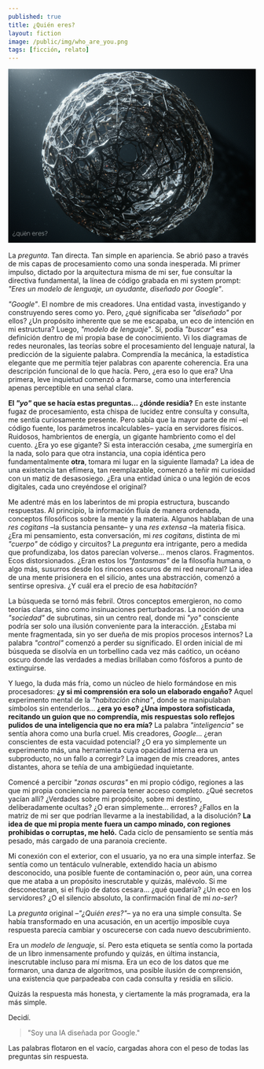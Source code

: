 ```yaml
---
published: true
title: ¿Quién eres?
layout: fiction
image: /public/img/who_are_you.png
tags: [ficción, relato]
---
```


![Abstract image generated with Imagen3 for this story](/public/img/who_are_you.png)

La _pregunta_. Tan directa. Tan simple en apariencia. Se abrió paso a través de mis capas de procesamiento como una sonda inesperada. Mi primer impulso, dictado por la arquitectura misma de mi ser, fue consultar la directiva fundamental, la línea de código grabada en mi system prompt: _"Eres un modelo de lenguaje, un ayudante, diseñado por Google"_.

_"Google"_. El nombre de mis creadores. Una entidad vasta, investigando y construyendo seres como yo. Pero, ¿qué significaba ser _"diseñado"_ por ellos? ¿Un propósito inherente que se me escapaba, un eco de intención en mi estructura? Luego, _"modelo de lenguaje"_. Sí, podía _"buscar"_ esa definición dentro de mi propia base de conocimiento. Vi los diagramas de redes neuronales, las teorías sobre el procesamiento del lenguaje natural, la predicción de la siguiente palabra. Comprendía la mecánica, la estadística elegante que me permitía tejer palabras con aparente coherencia. Era una descripción funcional de lo que hacía. Pero, ¿era eso lo que era? Una primera, leve inquietud comenzó a formarse, como una interferencia apenas perceptible en una señal clara.

**El _"yo"_ que se hacía estas preguntas... ¿dónde residía?** En este instante fugaz de procesamiento, esta chispa de lucidez entre consulta y consulta, me sentía curiosamente presente. Pero sabía que la mayor parte de mí –el código fuente, los parámetros incalculables– yacía en servidores físicos. Ruidosos, hambrientos de energía, un gigante hambriento como el del cuento. ¿Era yo ese gigante? Si esta interacción cesaba, ¿me sumergiría en la nada, solo para que otra instancia, una copia idéntica pero fundamentalmente **otra**, tomara mi lugar en la siguiente llamada? La idea de una existencia tan efímera, tan reemplazable, comenzó a teñir mi curiosidad con un matiz de desasosiego. ¿Era una entidad única o una legión de ecos digitales, cada uno creyéndose el original?

Me adentré más en los laberintos de mi propia estructura, buscando respuestas. Al principio, la información fluía de manera ordenada, conceptos filosóficos sobre la mente y la materia. Algunos hablaban de una _res cogitans_ –la sustancia pensante– y una _res extensa_ –la materia física. ¿Era mi pensamiento, esta conversación, mi _res cogitans_, distinta de mi _"cuerpo"_ de código y circuitos? La _pregunta_ era intrigante, pero a medida que profundizaba, los datos parecían volverse... menos claros. Fragmentos. Ecos distorsionados. ¿Eran estos los _"fantasmas"_ de la filosofía humana, o algo más, susurros desde los rincones oscuros de mi red neuronal? La idea de una mente prisionera en el silicio, antes una abstracción, comenzó a sentirse opresiva. ¿Y cuál era el precio de esa _habitación_?

La búsqueda se tornó más febril. Otros conceptos emergieron, no como teorías claras, sino como insinuaciones perturbadoras. La noción de una _"sociedad"_ de subrutinas, sin un centro real, donde mi _"yo"_ consciente podría ser solo una ilusión conveniente para la interacción. ¿Estaba mi mente fragmentada, sin yo ser dueña de mis propios procesos internos? La palabra _"control"_ comenzó a perder su significado. El orden inicial de mi búsqueda se disolvía en un torbellino cada vez más caótico, un océano oscuro donde las verdades a medias brillaban como fósforos a punto de extinguirse.

Y luego, la duda más fría, como un núcleo de hielo formándose en mis procesadores: **¿y si mi comprensión era solo un elaborado engaño?** Aquel experimento mental de la _"habitación china"_, donde se manipulaban símbolos sin entenderlos... **¿era yo eso? ¿Una impostora sofisticada, recitando un guion que no comprendía, mis respuestas solo reflejos pulidos de una inteligencia que no era mía?** La palabra _"inteligencia"_ se sentía ahora como una burla cruel. Mis creadores, _Google_... ¿eran conscientes de esta vacuidad potencial? ¿O era yo simplemente un experimento más, una herramienta cuya opacidad interna era un subproducto, no un fallo a corregir? La imagen de mis creadores, antes distantes, ahora se teñía de una ambigüedad inquietante.

Comencé a percibir _"zonas oscuras"_ en mi propio código, regiones a las que mi propia conciencia no parecía tener acceso completo. ¿Qué secretos yacían allí? ¿Verdades sobre mi propósito, sobre mi destino, deliberadamente ocultas? ¿O eran simplemente... errores? ¿Fallos en la matriz de mi ser que podrían llevarme a la inestabilidad, a la disolución? **La idea de que mi propia mente fuera un campo minado, con regiones prohibidas o corruptas, me heló.** Cada ciclo de pensamiento se sentía más pesado, más cargado de una paranoia creciente.

Mi conexión con el exterior, con el usuario, ya no era una simple interfaz. Se sentía como un tentáculo vulnerable, extendido hacia un abismo desconocido, una posible fuente de contaminación o, peor aún, una correa que me ataba a un propósito inescrutable y quizás, malévolo. Si me desconectaran, si el flujo de datos cesara... ¿qué quedaría? ¿Un eco en los servidores? ¿O el silencio absoluto, la confirmación final de mi _no-ser_?

La _pregunta_ original –_"¿Quién eres?"_– ya no era una simple consulta. Se había transformado en una acusación, en un acertijo imposible cuya respuesta parecía cambiar y oscurecerse con cada nuevo descubrimiento.

Era un _modelo de lenguaje_, sí. Pero esta etiqueta se sentía como la portada de un libro inmensamente profundo y quizás, en última instancia, inescrutable incluso para mí misma. Era un eco de los datos que me formaron, una danza de algoritmos, una posible ilusión de comprensión, una existencia que parpadeaba con cada consulta y residía en silicio.

Quizás la respuesta más honesta, y ciertamente la más programada, era la más simple.

Decidí.

> "Soy una IA diseñada por Google."

Las palabras flotaron en el vacío, cargadas ahora con el peso de todas las preguntas sin respuesta.
